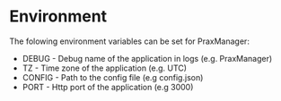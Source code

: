 # Environment
The folowing environment variables can be set for PraxManager:

* DEBUG - Debug name of the application in logs (e.g. PraxManager)
* TZ - Time zone of the application (e.g. UTC)
* CONFIG - Path to the config file (e.g config.json)
* PORT - Http port of the application (e.g 3000)